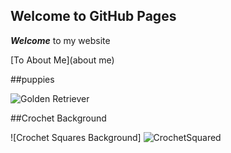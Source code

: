 ## Welcome to GitHub Pages

***Welcome*** to my website

[To About Me](about me)

##puppies

![Golden Retriever](https://images.newscientist.com/wp-content/uploads/2021/06/03141753/03-june_puppies.jpg?width=800)

##Crochet Background

![Crochet Squares Background] ![CrochetSquared](https://user-images.githubusercontent.com/100480580/155850059-aeecdffd-27d2-445f-8f55-588c8a355a60.jpeg)


